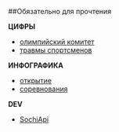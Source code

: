 ##Обязательно для прочтения

**ЦИФРЫ**
- [олимпийский комитет](http://www.olympic.ru/preparations/programmes_in_numbers/)
- [травмы спортсменов](http://inpress.ua/ru/society/25453-sochi2014-vse-olimpiyskie-travmy-sportsmenov-foto)

**ИНФОГРАФИКА** 
- [открытие](http://t.co/sxRWYZWlck)
- [соревнования](http://o14.yandex.ru/)

**DEV**
- [SochiApi](http://www.kimonolabs.com/sochi/docs)

